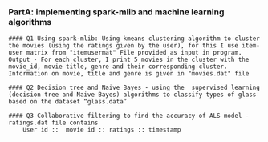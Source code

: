 ### PartA: implementing spark-mlib and machine learning algorithms
	#### Q1 Using spark-mlib: Using kmeans clustering algorithm to cluster the movies (using the ratings given by the user), for this I use item-user matrix from "itemusermat" File provided as input in program. Output - For each cluster, I print 5 movies in the cluster with the movie_id, movie title, genre and their corresponding cluster. Information on movie, title and genre is given in "movies.dat" file
	
	#### Q2 Decision tree and Naive Bayes - using the  supervised learning (decision tree and Naive Bayes) algorithms to classify types of glass based on the dataset “glass.data”
	
	#### Q3 Collaborative filtering to find the accuracy of ALS model -  ratings.dat file contains 
        User id ::  movie id :: ratings :: timestamp